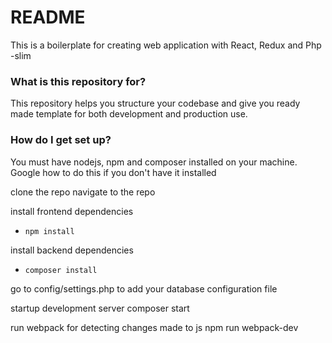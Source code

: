 # README #

This is a boilerplate for creating web application with React, Redux and Php -slim

### What is this repository for? ###

This repository helps you structure your codebase and give you ready made template for both development and production use.

### How do I get set up? ###

You must have nodejs, npm and composer installed on your machine. Google how to do this if you don't have it installed

clone the repo
navigate to the repo

 install frontend dependencies
 * `npm install`
 
 install backend dependencies
 * `composer install`
 
 go to config/settings.php to add your database configuration file
 
 startup development server
 composer start
 
 run webpack for detecting changes made to js
 npm run webpack-dev
